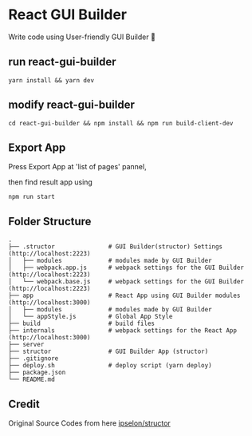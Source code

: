 # React GUI Builder
Write code using User-friendly GUI Builder 🍇


## run react-gui-builder

```
yarn install && yarn dev
```


## modify react-gui-builder

```
cd react-gui-builder && npm install && npm run build-client-dev
```

## Export App

Press Export App at 'list of pages' pannel,

then find result app using
```
npm run start
```

## Folder Structure
```
.
├── .structor               # GUI Builder(structor) Settings (http://localhost:2223)
│   ├── modules             # modules made by GUI Builder
│   ├── webpack.app.js      # webpack settings for the GUI Builder (http://localhost:2223)
│   └── webpack.base.js     # webpack settings for the GUI Builder (http://localhost:2223)
├── app                     # React App using GUI Builder modules (http://localhost:3000)
│   ├── modules             # modules made by GUI Builder
│   └── appStyle.js         # Global App Style
├── build                   # build files  
├── internals               # webpack settings for the React App (http://localhost:3000)
├── server
├── structor                # GUI Builder App (structor)
├── .gitignore
├── deploy.sh               # deploy script (yarn deploy)
├── package.json
└── README.md
```
## Credit
Original Source Codes from here [ipselon/structor](https://github.com/ipselon/structor)
